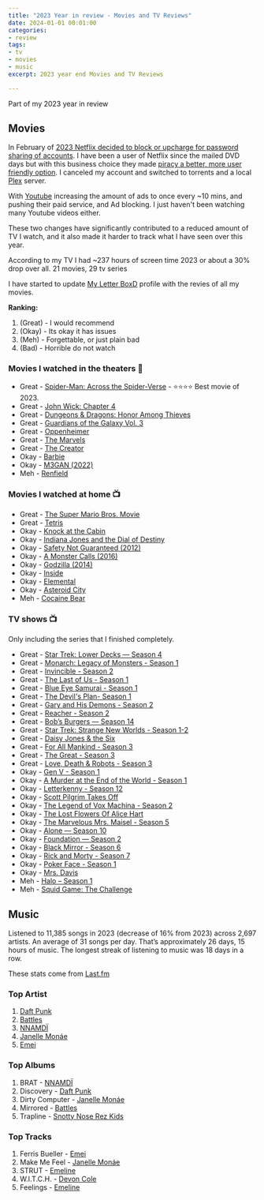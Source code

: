 ```yaml
---
title: "2023 Year in review - Movies and TV Reviews"
date: 2024-01-01 00:01:00
categories:
- review
tags:
- tv
- movies
- music
excerpt: 2023 year end Movies and TV Reviews

---
```


Part of my 2023 year in review

## Movies

In February of [2023 Netflix decided to block or upcharge for password sharing of accounts](https://www.cbc.ca/news/business/netflix-password-sharing-1.6741484). I have been a user of Netflix since the mailed DVD days but with this business choice they made [piracy a better, more user friendly option](https://www.cnet.com/tech/services-and-software/digital-content-piracy-is-on-the-rise-report-says/). I canceled my account and switched to torrents and a local [Plex](https://www.plex.tv/) server.

With [Youtube](https://www.youtube.com/channel/UC50I3ZwlkV08muhc-mK5sJQ) increasing the amount of ads to once every ~10 mins, and pushing their paid service, and Ad blocking. I just haven't been watching many Youtube videos either.

These two changes have significantly contributed to a reduced amount of TV I watch, and it also made it harder to track what I have seen over this year.

According to my TV I had ~237 hours of screen time 2023 or about a 30% drop over all. 21 movies, 29 tv series

I have started to update [My Letter BoxD](https://letterboxd.com/funvill/films/by/entry-rating/size/large/) profile with the revies of all my movies.

**Ranking:**

1. (Great) - I would recommend
2. (Okay) - Its okay it has issues
3. (Meh) - Forgettable, or just plain bad
4. (Bad) - Horrible do not watch

### Movies I watched in the theaters 🍿

- Great - [Spider-Man: Across the Spider-Verse](https://www.imdb.com/title/tt9362722/) - ⭐⭐⭐⭐ Best movie of 2023.
- Great - [John Wick: Chapter 4](https://www.imdb.com/title/tt10366206/)
- Great - [Dungeons & Dragons: Honor Among Thieves](https://www.imdb.com/title/tt2906216/)
- Great - [Guardians of the Galaxy Vol. 3](https://www.imdb.com/title/tt6791350/)
- Great - [Oppenheimer](https://www.imdb.com/title/tt15398776/)
- Great - [The Marvels](https://www.imdb.com/title/tt10676048/)
- Great - [The Creator](https://www.imdb.com/title/tt11858890/)
- Okay - [Barbie](https://www.imdb.com/title/tt1517268/)
- Okay - [M3GAN (2022)](https://www.imdb.com/title/tt8760708/)
- Meh - [Renfield](https://www.imdb.com/title/tt11358390/)

### Movies I watched at home 📺

- Great - [The Super Mario Bros. Movie](https://www.imdb.com/title/tt6718170/)
- Great - [Tetris](https://www.imdb.com/title/tt12758060/)
- Okay - [Knock at the Cabin](https://www.imdb.com/title/tt15679400/)
- Okay - [Indiana Jones and the Dial of Destiny](https://www.imdb.com/title/tt1462764/)
- Okay - [Safety Not Guaranteed (2012)](https://www.imdb.com/title/tt1862079/)
- Okay - [A Monster Calls (2016)](https://www.imdb.com/title/tt3416532/)
- Okay - [Godzilla (2014)](https://www.imdb.com/title/tt0831387/)
- Okay - [Inside](https://www.imdb.com/title/tt14781036/)
- Okay - [Elemental](https://www.imdb.com/title/tt15789038/)
- Okay - [Asteroid City](https://www.imdb.com/title/tt14230388/)
- Meh - [Cocaine Bear](https://www.imdb.com/title/tt14209916/)

### TV shows 📺

Only including the series that I finished completely.

- Great - [Star Trek: Lower Decks — Season 4](https://www.imdb.com/title/tt9184820/)
- Great - [Monarch: Legacy of Monsters - Season 1](https://www.imdb.com/title/tt17220216/)
- Great - [Invincible - Season 2](https://www.imdb.com/title/tt6741278/)
- Great - [The Last of Us - Season 1](https://www.imdb.com/title/tt3581920/)
- Great - [Blue Eye Samurai - Season 1](https://www.imdb.com/title/tt13309742/)
- Great - [The Devil's Plan- Season 1](https://www.imdb.com/title/tt27995115/)
- Great - [Gary and His Demons - Season 2](https://www.imdb.com/title/tt8421152/)
- Great - [Reacher - Season 2](https://www.imdb.com/title/tt9288030/)
- Great - [Bob’s Burgers — Season 14](https://www.imdb.com/title/tt1561755/)
- Great - [Star Trek: Strange New Worlds - Season 1-2](https://www.imdb.com/title/tt12327578/?ref_=fn_al_tt_1)
- Great - [Daisy Jones & the Six](https://www.imdb.com/title/tt8749198/)
- Great - [For All Mankind - Season 3](https://www.imdb.com/title/tt7772588/)
- Great - [The Great - Season 3](https://www.imdb.com/title/tt2235759/)
- Great - [Love, Death & Robots  - Season 3](https://www.imdb.com/title/tt9561862/episodes/?season=3)
- Okay - [Gen V - Season 1](https://www.imdb.com/title/tt13159924/)
- Okay - [A Murder at the End of the World - Season 1](https://www.imdb.com/title/tt15227418/)
- Okay - [Letterkenny - Season 12](https://www.imdb.com/title/tt4647692/)
- Okay - [Scott Pilgrim Takes Off](https://www.imdb.com/title/tt16969708/)
- Okay - [The Legend of Vox Machina - Season 2](https://www.imdb.com/title/tt11247158/)
- Okay - [The Lost Flowers Of Alice Hart](https://www.imdb.com/title/tt9174718/)
- Okay - [The Marvelous Mrs. Maisel - Season 5](https://www.imdb.com/title/tt5788792/)
- Okay - [Alone — Season 10](https://www.imdb.com/title/tt4803766/)
- Okay - [Foundation — Season 2](https://www.imdb.com/title/tt0804484/)
- Okay - [Black Mirror - Season 6](https://www.imdb.com/title/tt2085059/episodes/?season=6)
- Okay - [Rick and Morty - Season 7](https://www.imdb.com/title/tt2861424/episodes/?season=7)
- Okay - [Poker Face - Season 1](https://www.imdb.com/title/tt14269590/)
- Okay - [Mrs. Davis](https://www.imdb.com/title/tt14759574/)
- Meh - [Halo – Season 1](https://www.imdb.com/title/tt2934286/)
- Meh - [Squid Game: The Challenge](https://www.imdb.com/title/tt28104766/)

## Music

Listened to 11,385 songs in 2023 (decrease of 16% from 2023) across 2,697 artists. An average of 31 songs per day. That’s approximately 26 days, 15 hours of music. The longest streak of listening to music was 18 days in a row.

These stats come from [Last.fm](https://www.last.fm/user/Funvill/listening-report/year/2023)

### Top Artist

1. [Daft Punk](https://en.wikipedia.org/wiki/Daft_Punk)
2. [Battles](https://en.wikipedia.org/wiki/Battles_(band))
3. [NNAMDÏ](https://en.wikipedia.org/wiki/Nnamdi_Ogbonnaya)
4. [Janelle Monáe](https://en.wikipedia.org/wiki/Janelle_Mon%C3%A1e)
5. [Emei](https://en.wikipedia.org/wiki/Emei_(musician))

### Top Albums

1. BRAT - [NNAMDÏ](https://en.wikipedia.org/wiki/Nnamdi_Ogbonnaya)
2. Discovery - [Daft Punk](https://en.wikipedia.org/wiki/Daft_Punk)
3. Dirty Computer - [Janelle Monáe](https://en.wikipedia.org/wiki/Janelle_Mon%C3%A1e)
4. Mirrored - [Battles](https://en.wikipedia.org/wiki/Battles_(band))
5. Trapline - [Snotty Nose Rez Kids](https://en.wikipedia.org/wiki/Snotty_Nose_Rez_Kids)

### Top Tracks

1. Ferris Bueller - [Emei](https://en.wikipedia.org/wiki/Emei_(musician))
2. Make Me Feel - [Janelle Monáe](https://en.wikipedia.org/wiki/Janelle_Mon%C3%A1e)
3. STRUT - [Emeline](https://www.emelinemusic.com/)
4. W.I.T.C.H. - [Devon Cole](https://en.wikipedia.org/wiki/W.I.T.C.H._(song))
5. Feelings - [Emeline](https://www.emelinemusic.com/)
